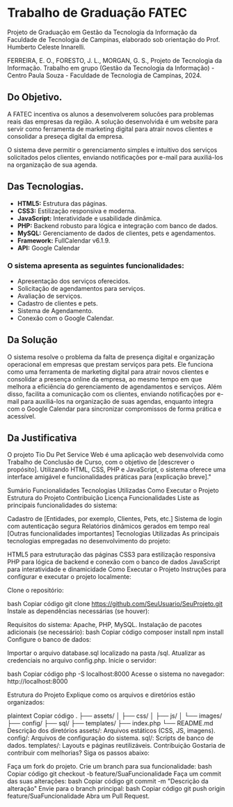 # Trabalho de Graduação FATEC

Projeto de Graduação em Gestão da Tecnologia da Informação da Faculdade de Tecnologia de Campinas, elaborado sob orientação do Prof. Humberto Celeste Innarelli.

FERREIRA, E. O., FORESTO, J. L., MORGAN, G. S., Projeto de Tecnologia da Informação. Trabalho em grupo (Gestão da Tecnologia da Informação) - Centro Paula Souza - Faculdade de Tecnologia de Campinas, 2024.

## Do Objetivo.

A FATEC incentiva os alunos a desenvolverem solucões para problemas reais das empresas da região. A solução desenvolvida é um website para servir como  ferramenta de marketing digital para atrair novos clientes e consolidar a preseça digital da empresa.
<p>
O sistema deve permitir o gerenciamento simples e intuitivo dos serviços solicitados pelos clientes, enviando notificações por e-mail para auxiliá-los na organização de sua agenda.

## Das Tecnologias.
- <b>HTML5:</b> Estrutura das páginas.
- <b>CSS3:</b> Estilização responsiva e moderna.
- <b>JavaScript:</b> Interatividade e usabilidade dinâmica.
- <b>PHP:</b> Backend robusto para lógica e integração com banco de dados.
- <b>MySQL:</b> Gerenciamento de dados de clientes, pets e agendamentos.
- <b>Framework:</b> FullCalendar v6.1.9.
- <b>API:</b> Google Calendar

### O sistema apresenta as seguintes funcionalidades:
- Apresentação dos serviços oferecidos.
- Solicitação de agendamentos para serviços.
- Avaliação de serviços.
- Cadastro de clientes e pets.
- Sistema de Agendamento.
- Conexão com o Google Calendar.

## Da Solução
O sistema resolve o problema da falta de presença digital e organização operacional em empresas que prestam serviços para pets. Ele funciona como uma ferramenta de marketing digital para atrair novos clientes e consolidar a presença online da empresa, ao mesmo tempo em que melhora a eficiência do gerenciamento de agendamentos e serviços. Além disso, facilita a comunicação com os clientes, enviando notificações por e-mail para auxiliá-los na organização de suas agendas, enquanto integra com o Google Calendar para sincronizar compromissos de forma prática e acessível.

## Da Justificativa
O projeto Tio Du Pet Service Web é uma aplicação web desenvolvida
 como Trabalho de Conclusão de Curso, 
 com o objetivo de [descrever o propósito]. 
 Utilizando HTML, CSS, PHP e JavaScript, 
 o sistema oferece uma interface amigável e 
 funcionalidades práticas para [explicação breve]."

Sumário
Funcionalidades
Tecnologias Utilizadas
Como Executar o Projeto
Estrutura do Projeto
Contribuição
Licença
Funcionalidades
Liste as principais funcionalidades do sistema:

 Cadastro de [Entidades, por exemplo, Clientes, Pets, etc.]
 Sistema de login com autenticação segura
 Relatórios dinâmicos gerados em tempo real
 [Outras funcionalidades importantes]
Tecnologias Utilizadas
As principais tecnologias empregadas no desenvolvimento do projeto:

HTML5 para estruturação das páginas
CSS3 para estilização responsiva
PHP para lógica de backend e conexão com o banco de dados
JavaScript para interatividade e dinamicidade
Como Executar o Projeto
Instruções para configurar e executar o projeto localmente:

Clone o repositório:

bash
Copiar código
git clone https://github.com/SeuUsuario/SeuProjeto.git
Instale as dependências necessárias (se houver):

Requisitos do sistema: Apache, PHP, MySQL.
Instalação de pacotes adicionais (se necessário):
bash
Copiar código
composer install
npm install
Configure o banco de dados:

Importar o arquivo database.sql localizado na pasta /sql.
Atualizar as credenciais no arquivo config.php.
Inicie o servidor:

bash
Copiar código
php -S localhost:8000
Acesse o sistema no navegador:
http://localhost:8000

Estrutura do Projeto
Explique como os arquivos e diretórios estão organizados:

plaintext
Copiar código
.
├── assets/
│   ├── css/
│   ├── js/
│   └── images/
├── config/
├── sql/
├── templates/
├── index.php
└── README.md
Descrição dos diretórios
assets/: Arquivos estáticos (CSS, JS, imagens).
config/: Arquivos de configuração do sistema.
sql/: Scripts de banco de dados.
templates/: Layouts e páginas reutilizáveis.
Contribuição
Gostaria de contribuir com melhorias? Siga os passos abaixo:

Faça um fork do projeto.
Crie um branch para sua funcionalidade:
bash
Copiar código
git checkout -b feature/SuaFuncionalidade
Faça um commit das suas alterações:
bash
Copiar código
git commit -m "Descrição da alteração"
Envie para o branch principal:
bash
Copiar código
git push origin feature/SuaFuncionalidade
Abra um Pull Request.
